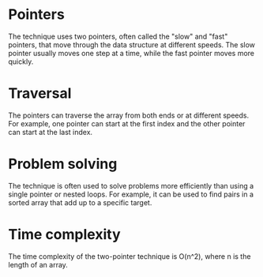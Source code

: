 # Pointers

The technique uses two pointers, often called the "slow" and "fast" pointers, that move through the data structure at different speeds. The slow pointer usually moves one step at a time, while the fast pointer moves more quickly. 

# Traversal

The pointers can traverse the array from both ends or at different speeds. For example, one pointer can start at the first index and the other pointer can start at the last index. 

# Problem solving

The technique is often used to solve problems more efficiently than using a single pointer or nested loops. For example, it can be used to find pairs in a sorted array that add up to a specific target. 

# Time complexity

The time complexity of the two-pointer technique is O(n^2), where n is the length of an array.